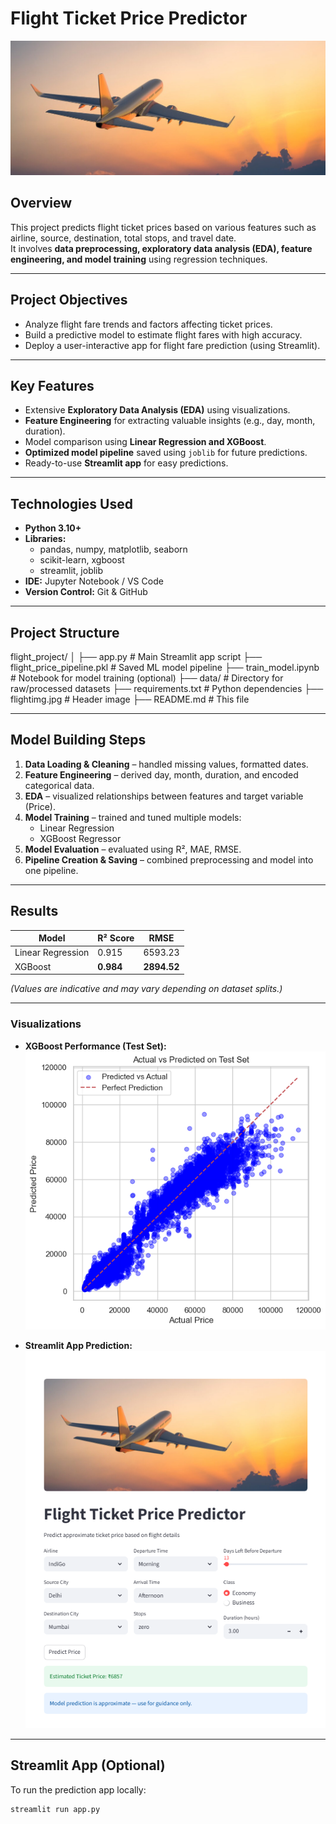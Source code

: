 # Flight Ticket Price Predictor

![Flight Predictor Logo](images/flightimg.jpg)

## Overview
This project predicts flight ticket prices based on various features such as airline, source, destination, total stops, and travel date.  
It involves **data preprocessing, exploratory data analysis (EDA), feature engineering, and model training** using regression techniques.

---

## Project Objectives
- Analyze flight fare trends and factors affecting ticket prices.  
- Build a predictive model to estimate flight fares with high accuracy.  
- Deploy a user-interactive app for flight fare prediction (using Streamlit).

---

## Key Features
- Extensive **Exploratory Data Analysis (EDA)** using visualizations.
- **Feature Engineering** for extracting valuable insights (e.g., day, month, duration).
- Model comparison using **Linear Regression and XGBoost**.
- **Optimized model pipeline** saved using `joblib` for future predictions.
- Ready-to-use **Streamlit app** for easy predictions.

---

## Technologies Used
- **Python 3.10+**
- **Libraries:**  
  - pandas, numpy, matplotlib, seaborn  
  - scikit-learn, xgboost  
  - streamlit, joblib  
- **IDE:** Jupyter Notebook / VS Code  
- **Version Control:** Git & GitHub  

---

## Project Structure
flight_project/
│
├── app.py                    # Main Streamlit app script
├── flight_price_pipeline.pkl  # Saved ML model pipeline
├── train_model.ipynb         # Notebook for model training (optional)
├── data/                     # Directory for raw/processed datasets
├── requirements.txt          # Python dependencies
├── flightimg.jpg             # Header image
├── README.md                 # This file

---

## Model Building Steps
1. **Data Loading & Cleaning** – handled missing values, formatted dates.  
2. **Feature Engineering** – derived day, month, duration, and encoded categorical data.  
3. **EDA** – visualized relationships between features and target variable (Price).  
4. **Model Training** – trained and tuned multiple models:
   - Linear Regression   
   - XGBoost Regressor  
5. **Model Evaluation** – evaluated using R², MAE, RMSE.  
6. **Pipeline Creation & Saving** – combined preprocessing and model into one pipeline.

---

## Results
| Model | R² Score | RMSE |
|-------|-----------|------|
| Linear Regression | 0.915 | 6593.23 |
| XGBoost | **0.984** | **2894.52** |

*(Values are indicative and may vary depending on dataset splits.)*

---

### Visualizations
- **XGBoost Performance (Test Set):**  
  ![XGBoost Actual vs Predicted](images/output.png)

- **Streamlit App Prediction:**  
  ![Flight Price Prediction App](images/flight_prediction.png)

---

## Streamlit App (Optional)
To run the prediction app locally:
```bash
streamlit run app.py
